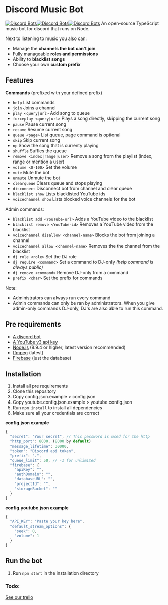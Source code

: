 # Discord Music Bot
[![Discord Bots](https://discordbots.org/api/widget/status/387686098534531076.svg?noavatar=true)](https://discordbots.org/bot/387686098534531076)[![Discord Bots](https://discordbots.org/api/widget/servers/387686098534531076.svg?noavatar=true)](https://discordbots.org/bot/387686098534531076)[![Discord Bots](https://discordbots.org/api/widget/upvotes/387686098534531076.svg?noavatar=true)](https://discordbots.org/bot/387686098534531076)
An open-source TypeScript music bot for discord that runs on Node.

Next to listening to music you also can:
* Manage the **channels the bot can't join**
* Fully manageable **roles and permissions**
* Ability to **blacklist songs**
* Choose your own **custom prefix**

## Features
__Commands__ (prefixed with your defined prefix)
* `help` List commands
* `join` Joins a channel
* `play <query|url>` Add song to queue
* `forceplay <query|url>` Plays a song directly, skipping the current song
* `pause` Pause current song
* `resume` Resume current song
* `queue <page>` List queue, page command is optional
* `skip` Skip current song
* `np` Show the song that is currenty playing
* `shuffle` Suffles the queue
* `remove <index|range|user>` Remove a song from the playlist (index, range or mention a user)
* `volume <0-100>` Set the volume
* `mute` Mute the bot
* `unmute` Unmute the bot
* `clearqueue` Clears queue and stops playing
* `disconnect` Disconnect bot from channel and clear queue
* `blacklist show` Lists blacklisted YouTube ids
* `voicechannel show` Lists blocked voice channels for the bot

Admin commands:
* `blacklist add <YouTube-url>` Adds a YouTube video to the blacklist
* `blacklist remove <YouTube-id>` Removes a YouTube video from the blacklist
* `voicechannel disallow <channel-name>` Blocks the bot from joining a channel
* `voicechannel allow <channel-name>` Removes the the channel from the blacklist
* `dj role <role>` Set the DJ role
* `dj require <command>` Set a command to DJ-only *(help command is always public)*
* `dj remove <command>` Remove DJ-only from a command
* `prefix <char>` Set the prefix for commands

Note:
* Administrators can always run every command
* Admin commands can only be ran by administrators. When you give admin-only commands DJ-only, DJ's are also able to run this command.

## Pre requirements

* [A discord bot](https://discordapp.com/developers/applications/me)
* [A YouTube v3 api key](https://developers.google.com/youtube/v3/getting-started)
* [Node.js](https://nodejs.org) (8.9.4 or higher, latest version recommended)
* [ffmpeg](https://www.ffmpeg.org/) (latest)
* [Firebase](https://console.firebase.google.com/u/0/) (just the database)

## Installation
1. Install all pre requirements
2. Clone this repository
3. Copy config.json.example > config.json
4. Copy youtube.config.json.example > youtube.config.json
5. Run `npm install` to install all dependencies
6. Make sure all your credentials are correct

__config.json example__
```javascript
{
  "secret": "Your secret", // This password is used for the http
  "http_port": 8000, (8000 by default)
  "message_lifetime": 30000,
  "token": "Discord api token",
  "prefix": ".",
  "queue_limit": 50, // -1 for unlimited
  "firebase": {
    "apiKey": "",
    "authDomain": "",
    "databaseURL": "",
    "projectId": "",
    "storageBucket": ""
  }
}
```

__config.youtube.json example__
```javascript
{
  "API_KEY": "Paste your key here",
  "default_stream_options": {
    "seek": 0,
    "volume": 1
  }
}
```

## Run the bot
1. Run `npm start` in the installation directory

### Todo:

[See our trello](https://trello.com/b/kWbyNTxN/kanban)
